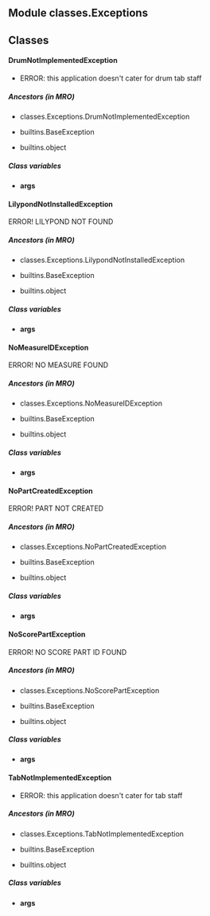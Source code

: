 Module classes.Exceptions
-------------------------

Classes
-------
#### DrumNotImplementedException 

* ERROR: this application doesn't cater for drum tab staff

##### Ancestors (in MRO)
- classes.Exceptions.DrumNotImplementedException

- builtins.BaseException

- builtins.object

##### Class variables
- **args**

#### LilypondNotInstalledException 
ERROR! LILYPOND NOT FOUND

##### Ancestors (in MRO)
- classes.Exceptions.LilypondNotInstalledException

- builtins.BaseException

- builtins.object

##### Class variables
- **args**

#### NoMeasureIDException 
ERROR! NO MEASURE FOUND

##### Ancestors (in MRO)
- classes.Exceptions.NoMeasureIDException

- builtins.BaseException

- builtins.object

##### Class variables
- **args**

#### NoPartCreatedException 
ERROR! PART NOT CREATED

##### Ancestors (in MRO)
- classes.Exceptions.NoPartCreatedException

- builtins.BaseException

- builtins.object

##### Class variables
- **args**

#### NoScorePartException 
ERROR! NO SCORE PART ID FOUND

##### Ancestors (in MRO)
- classes.Exceptions.NoScorePartException

- builtins.BaseException

- builtins.object

##### Class variables
- **args**

#### TabNotImplementedException 

* ERROR: this application doesn't cater for tab staff

##### Ancestors (in MRO)
- classes.Exceptions.TabNotImplementedException

- builtins.BaseException

- builtins.object

##### Class variables
- **args**
